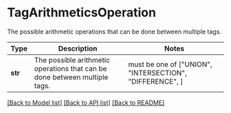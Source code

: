# TagArithmeticsOperation

The possible arithmetic operations that can be done between multiple tags.

Type | Description | Notes
------------- | ------------- | -------------
**str** | The possible arithmetic operations that can be done between multiple tags. |  must be one of ["UNION", "INTERSECTION", "DIFFERENCE", ]

[[Back to Model list]](../README.md#documentation-for-models) [[Back to API list]](../README.md#documentation-for-api-endpoints) [[Back to README]](../README.md)

